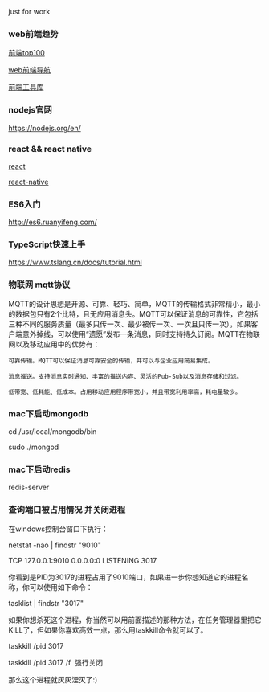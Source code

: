 just for work

### web前端趋势

[前端top100](https://www.awesomes.cn/rank/?sort=trend)

[web前端导航](http://oolli.com/)

[前端工具库](http://www.qdfuns.com/tools.php)

### nodejs官网

https://nodejs.org/en/

### react && react native

[react](http://reactjs.cn/react/docs/getting-started.html)

[react-native](http://facebook.github.io/react-native/docs/getting-started.html)

### ES6入门

http://es6.ruanyifeng.com/

### TypeScript快速上手

https://www.tslang.cn/docs/tutorial.html

### 物联网 mqtt协议

MQTT的设计思想是开源、可靠、轻巧、简单，MQTT的传输格式非常精小，最小的数据包只有2个比特，且无应用消息头。MQTT可以保证消息的可靠性，它包括三种不同的服务质量（最多只传一次、最少被传一次、一次且只传一次），如果客户端意外掉线，可以使用“遗愿”发布一条消息，同时支持持久订阅。MQTT在物联网以及移动应用中的优势有：

    可靠传输。MQTT可以保证消息可靠安全的传输，并可以与企业应用简易集成。

    消息推送。支持消息实时通知、丰富的推送内容、灵活的Pub-Sub以及消息存储和过滤。

    低带宽、低耗能、低成本。占用移动应用程序带宽小，并且带宽利用率高，耗电量较少。


### mac下启动mongodb

cd /usr/local/mongodb/bin

sudo ./mongod

### mac下启动redis

redis-server

### 查询端口被占用情况 并关闭进程

在windows控制台窗口下执行：

netstat -nao | findstr "9010"           

TCP 127.0.0.1:9010 0.0.0.0:0 LISTENING 3017

你看到是PID为3017的进程占用了9010端口，如果进一步你想知道它的进程名称，你可以使用如下命令：

tasklist | findstr "3017"

如果你想杀死这个进程，你当然可以用前面描述的那种方法，在任务管理器里把它KILL了，但如果你喜欢高效一点，那么用taskkill命令就可以了。

taskkill /pid 3017

taskkill /pid 3017 /f  强行关闭

那么这个进程就灰灰湮灭了:)
